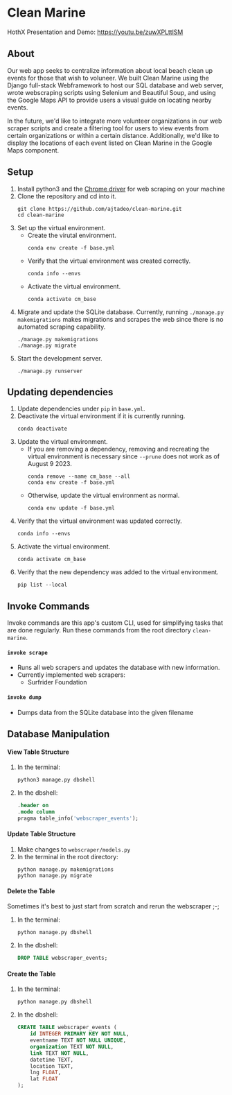 # Clean Marine

HothX Presentation and Demo: https://youtu.be/zuwXPLttlSM

## About

Our web app seeks to centralize information about local beach clean up events for those that wish to voluneer. We built Clean Marine using the Django full-stack Webframework to host our SQL database and web server, wrote webscraping scripts using Selenium and Beautiful Soup, and using the Google Maps API to provide users a visual guide on locating nearby events.

In the future, we'd like to integrate more volunteer organizations in our web scraper scripts and create a filtering tool for users to view events from certain organizations or within a certain distance. Additionally, we'd like to display the locations of each event listed on Clean Marine in the Google Maps component.

## Setup

1. Install python3 and the [Chrome driver](https://chromedriver.storage.googleapis.com/index.html?path=111.0.5563.41/) for web scraping on your machine
1. Clone the repository and cd into it.
    ```
    git clone https://github.com/ajtadeo/clean-marine.git
    cd clean-marine
    ```
3. Set up the virtual environment.
    * Create the virutal environment.
        ```
        conda env create -f base.yml
        ```
    * Verify that the virtual environment was created correctly.
        ```
        conda info --envs
        ```
    * Activate the virtual environment.
        ```
        conda activate cm_base
        ```
4. Migrate and update the SQLite database. Currently, running `./manage.py makemigrations` makes migrations and scrapes the web since there is no automated scraping capability. 
    ```
    ./manage.py makemigrations
    ./manage.py migrate
    ```
5. Start the development server.
    ```
    ./manage.py runserver
    ```

## Updating dependencies

1. Update dependencies under `pip` in `base.yml`.
2. Deactivate the virtual environment if it is currently running.
    ```
    conda deactivate
    ```
3. Update the virtual environment. 
    * If you are removing a dependency, removing and recreating the virtual environment is necessary since `--prune` does not work as of August 9 2023. 
        ```
        conda remove --name cm_base --all
        conda env create -f base.yml
        ```
    * Otherwise, update the virtual environment as normal.
        ```
        conda env update -f base.yml
        ```
4. Verify that the virtual environment was updated correctly.
    ```
    conda info --envs
    ```
5. Activate the virtual environment.
    ```
    conda activate cm_base
    ```
6. Verify that the new dependency was added to the virtual environment.
    ```
    pip list --local
    ```

## Invoke Commands

Invoke commands are this app's custom CLI, used for simplifying tasks that are done regularly. Run these commands from the root directory `clean-marine`.

#### `invoke scrape`

* Runs all web scrapers and updates the database with new information.
* Currently implemented web scrapers:
    * Surfrider Foundation

#### `invoke dump`

* Dumps data from the SQLite database into the given filename

## Database Manipulation

#### View Table Structure
1. In the terminal:
    ```
    python3 manage.py dbshell
    ```
2. In the dbshell:
    ```sql
    .header on
    .mode column
    pragma table_info('webscraper_events');
    ```

#### Update Table Structure
1. Make changes to `webscraper/models.py`
2. In the terminal in the root directory:
    ```
    python manage.py makemigrations
    python manage.py migrate
    ```

#### Delete the Table
Sometimes it's best to just start from scratch and rerun the webscraper ;-;

1. In the terminal:
    ```
    python manage.py dbshell
    ```
2. In the dbshell:
    ```sql
    DROP TABLE webscraper_events;
    ```

#### Create the Table
1. In the terminal:
    ```
    python manage.py dbshell
    ```
2. In the dbshell:
    ```sql
    CREATE TABLE webscraper_events (
        id INTEGER PRIMARY KEY NOT NULL,
        eventname TEXT NOT NULL UNIQUE,
        organization TEXT NOT NULL,
        link TEXT NOT NULL,
        datetime TEXT,
        location TEXT,
        lng FLOAT,
        lat FLOAT
    );
    ```